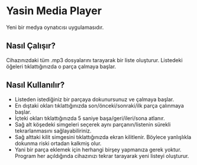 # Yasin Media Player
Yeni bir medya oynatıcısı uygulamasıdır.

## Nasıl Çalışır?
Cihazınızdaki tüm .mp3 dosyalarını tarayarak bir liste oluşturur. Listedeki öğeleri tıklattığınızda o parça çalmaya başlar.

## Nasıl Kullanılır?
- Listeden istediğiniz bir parçaya dokunursunuz ve çalmaya başlar.
- En dıştaki okları tıklattığınızda son/önceki/sonraki/ilk parça çalınmaya başlar.
- İçteki okları tıklattığınızda 5 saniye başa/geri/ileri/sona atlanır.
- Sağ alt köşedeki simgeleri seçerek aynı parçanın/listenin sürekli tekrarlanmasını sağlayabiliriniz.
- Sağ alttaki kilit simgesini tıklattığınızda ekran kilitlenir. Böylece yanlışlıkla dokunma riski ortadan kalkmiş olur.
- Yani bir parça eklemek için herhangi birşey yapmanıza gerek yoktur. Program her açıldığında cihazınızı tekrar tarayarak yeni listeyi oluşturur.

